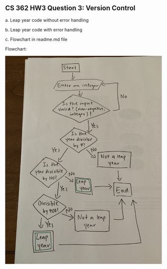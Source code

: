 ## CS 362 HW3 Question 3: Version Control

a. Leap year code without error handling

b. Leap year code with error handling

c. Flowchart in readme.md file

Flowchart:

![Leap year flowchart with error handling](https://github.com/hucatherine7/leap-year/blob/master/flowchart.jpg)
